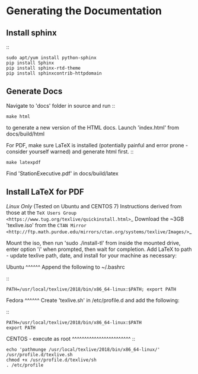 Generating the Documentation
============================

Install sphinx
--------------
::

    sudo apt/yum install python-sphinx
    pip install Sphinx
    pip install sphinx-rtd-theme
    pip install sphinxcontrib-httpdomain

Generate Docs
-------------
Navigate to 'docs' folder in source and run
::

    make html

to generate a new version of the HTML docs. Launch 'index.html' from docs/build/html

For PDF, make sure LaTeX is installed (potentially painful and error prone - consider yourself warned) and generate html first.
::

    make latexpdf

Find 'StationExecutive.pdf' in docs/build/latex

Install LaTeX for PDF
---------------------
*Linux Only* (Tested on Ubuntu and CENTOS 7)
Instructions derived from those at the `TeX Users Group <https://www.tug.org/texlive/quickinstall.html>`_
Download the ~3GB 'texlive.iso' from the `CTAN Mirror <http://ftp.math.purdue.edu/mirrors/ctan.org/systems/texlive/Images/>`_

Mount the iso, then run 'sudo ./install-tl' from inside the mounted drive, enter option 'i' when prompted, then wait
for completion. Add LaTeX to path - update texlive path, date, and install for your machine as necessary:

Ubuntu
^^^^^^
Append the following to ~/.bashrc

::

    PATH=/usr/local/texlive/2018/bin/x86_64-linux:$PATH; export PATH

Fedora
^^^^^^
Create 'texlive.sh' in /etc/profile.d and add the following:

::

    PATH=/usr/local/texlive/2018/bin/x86_64-linux:$PATH
    export PATH

CENTOS - execute as root
^^^^^^^^^^^^^^^^^^^^^^^^
::

    echo 'pathmunge /usr/local/texlive/2018/bin/x86_64-linux/' /usr/profile.d/texlive.sh
    chmod +x /usr/profile.d/texlive/sh
    . /etc/profile
